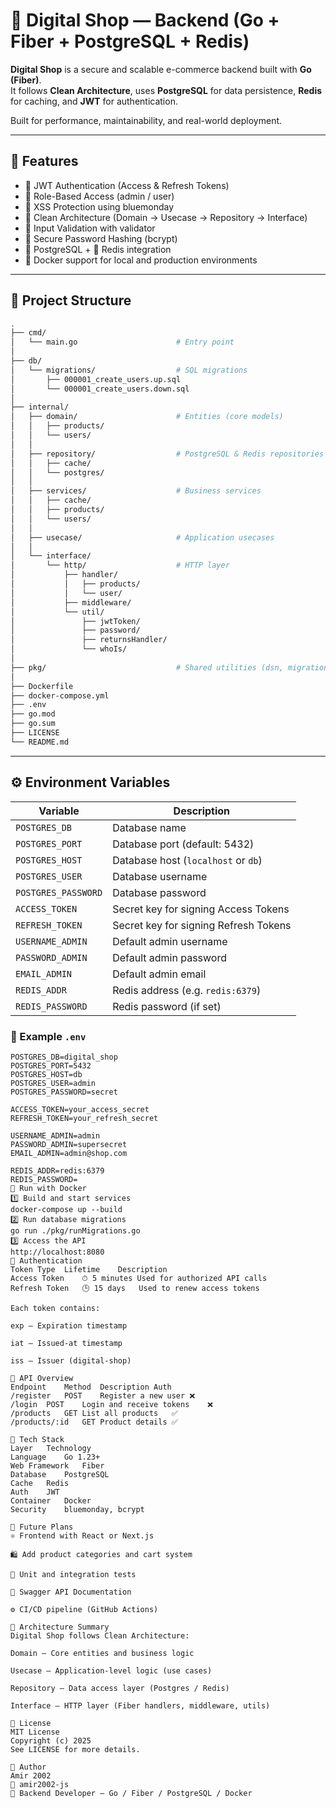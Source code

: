 # 🛒 Digital Shop — Backend (Go + Fiber + PostgreSQL + Redis)

**Digital Shop** is a secure and scalable e-commerce backend built with **Go (Fiber)**.  
It follows **Clean Architecture**, uses **PostgreSQL** for data persistence, **Redis** for caching, and **JWT** for authentication.

Built for performance, maintainability, and real-world deployment.

---

## 🚀 Features

- 🔐 JWT Authentication (Access & Refresh Tokens)
- 🧩 Role-Based Access (admin / user)
- 🧼 XSS Protection using bluemonday
- 🧱 Clean Architecture (Domain → Usecase → Repository → Interface)
- 🧠 Input Validation with validator
- 🧰 Secure Password Hashing (bcrypt)
- 🐘 PostgreSQL + 🧊 Redis integration
- 🐳 Docker support for local and production environments

---

## 🧭 Project Structure
```bash
.
├── cmd/
│   └── main.go                      # Entry point
│
├── db/
│   └── migrations/                  # SQL migrations
│       ├── 000001_create_users.up.sql
│       └── 000001_create_users.down.sql
│
├── internal/
│   ├── domain/                      # Entities (core models)
│   │   ├── products/
│   │   └── users/
│   │
│   ├── repository/                  # PostgreSQL & Redis repositories
│   │   ├── cache/
│   │   └── postgres/
│   │
│   ├── services/                    # Business services
│   │   ├── cache/
│   │   ├── products/
│   │   └── users/
│   │
│   ├── usecase/                     # Application usecases
│   │
│   └── interface/
│       └── http/                    # HTTP layer
│           ├── handler/
│           │   ├── products/
│           │   └── user/
│           ├── middleware/
│           └── util/
│               ├── jwtToken/
│               ├── password/
│               ├── returnsHandler/
│               └── whoIs/
│
├── pkg/                             # Shared utilities (dsn, migrations)
│
├── Dockerfile
├── docker-compose.yml
├── .env
├── go.mod
├── go.sum
├── LICENSE
└── README.md
```

---

## ⚙️ Environment Variables

| Variable | Description |
|-----------|-------------|
| `POSTGRES_DB` | Database name |
| `POSTGRES_PORT` | Database port (default: 5432) |
| `POSTGRES_HOST` | Database host (`localhost` or `db`) |
| `POSTGRES_USER` | Database username |
| `POSTGRES_PASSWORD` | Database password |
| `ACCESS_TOKEN` | Secret key for signing Access Tokens |
| `REFRESH_TOKEN` | Secret key for signing Refresh Tokens |
| `USERNAME_ADMIN` | Default admin username |
| `PASSWORD_ADMIN` | Default admin password |
| `EMAIL_ADMIN` | Default admin email |
| `REDIS_ADDR` | Redis address (e.g. `redis:6379`) |
| `REDIS_PASSWORD` | Redis password (if set) |

### 🧩 Example `.env`

```env
POSTGRES_DB=digital_shop
POSTGRES_PORT=5432
POSTGRES_HOST=db
POSTGRES_USER=admin
POSTGRES_PASSWORD=secret

ACCESS_TOKEN=your_access_secret
REFRESH_TOKEN=your_refresh_secret

USERNAME_ADMIN=admin
PASSWORD_ADMIN=supersecret
EMAIL_ADMIN=admin@shop.com

REDIS_ADDR=redis:6379
REDIS_PASSWORD=
🐳 Run with Docker
1️⃣ Build and start services
docker-compose up --build
2️⃣ Run database migrations
go run ./pkg/runMigrations.go
3️⃣ Access the API
http://localhost:8080
🔑 Authentication
Token Type	Lifetime	Description
Access Token	⏱ 5 minutes	Used for authorized API calls
Refresh Token	🕒 15 days	Used to renew access tokens

Each token contains:

exp — Expiration timestamp

iat — Issued-at timestamp

iss — Issuer (digital-shop)

📡 API Overview
Endpoint	Method	Description	Auth
/register	POST	Register a new user	❌
/login	POST	Login and receive tokens	❌
/products	GET	List all products	✅
/products/:id	GET	Product details	✅

🧱 Tech Stack
Layer	Technology
Language	Go 1.23+
Web Framework	Fiber
Database	PostgreSQL
Cache	Redis
Auth	JWT
Container	Docker
Security	bluemonday, bcrypt

🧹 Future Plans
⚛️ Frontend with React or Next.js

🛍️ Add product categories and cart system

🧪 Unit and integration tests

📘 Swagger API Documentation

⚙️ CI/CD pipeline (GitHub Actions)

🧠 Architecture Summary
Digital Shop follows Clean Architecture:

Domain — Core entities and business logic

Usecase — Application-level logic (use cases)

Repository — Data access layer (Postgres / Redis)

Interface — HTTP layer (Fiber handlers, middleware, utils)

🪪 License
MIT License
Copyright (c) 2025
See LICENSE for more details.

💬 Author
Amir 2002
📧 amir2002-js
🧠 Backend Developer — Go / Fiber / PostgreSQL / Docker

